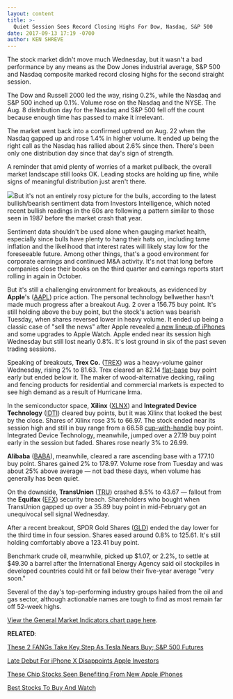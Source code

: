 ```yaml
---
layout: content
title: >-
  Quiet Session Sees Record Closing Highs For Dow, Nasdaq, S&P 500
date: 2017-09-13 17:19 -0700
author: KEN SHREVE
---
```






The stock market didn't move much Wednesday, but it wasn't a bad performance by any means as the Dow Jones industrial average, S&P 500 and Nasdaq composite marked record closing highs for the second straight session.




The Dow and Russell 2000 led the way, rising 0.2%, while the Nasdaq and S&P 500 inched up 0.1%. Volume rose on the Nasdaq and the NYSE. The Aug. 8 distribution day for the Nasdaq and S&P 500 fell off the count because enough time has passed to make it irrelevant.


The market went back into a confirmed uptrend on Aug. 22 when the Nasdaq gapped up and rose 1.4% in higher volume. It ended up being the right call as the Nasdaq has rallied about 2.6% since then. There's been only one distribution day since that day's sign of strength.


A reminder that amid plenty of worries of a market pullback, the overall market landscape still looks OK. Leading stocks are holding up fine, while signs of meaningful distribution just aren't there.


![](https://www.investors.com/wp-content/uploads/2017/09/MP_091317-167x300.png)But it's not an entirely rosy picture for the bulls, according to the latest bullish/bearish sentiment data from Investors Intelligence, which noted recent bullish readings in the 60s are following a pattern similar to those seen in 1987 before the market crash that year.


Sentiment data shouldn't be used alone when gauging market health, especially since bulls have plenty to hang their hats on, including tame inflation and the likelihood that interest rates will likely stay low for the foreseeable future. Among other things, that's a good environment for corporate earnings and continued M&A activity. It's not that long before companies close their books on the third quarter and earnings reports start rolling in again in October.


But it's still a challenging environment for breakouts, as evidenced by **Apple**'s ([AAPL](https://research.investors.com/quote.aspx?symbol=AAPL)) price action. The personal technology bellwether hasn't made much progress after a breakout Aug. 2 over a 156.75 buy point. It's still holding above the buy point, but the stock's action was bearish Tuesday, when shares reversed lower in heavy volume. It ended up being a classic case of "sell the news" after Apple revealed [a new lineup of iPhones](https://www.investors.com/news/technology/att-to-strike-first-blow-with-iphone-8-buy-one-get-one-free-offer/) and some upgrades to Apple Watch. Apple ended near its session high Wednesday but still lost nearly 0.8%. It's lost ground in six of the past seven trading sessions.


Speaking of breakouts, **Trex Co.** ([TREX](https://research.investors.com/quote.aspx?symbol=TREX)) was a heavy-volume gainer Wednesday, rising 2% to 81.63. Trex cleared an 82.14 [flat-base](https://www.investors.com/ibd-university/how-to-buy/common-patterns-3/) buy point early but ended below it. The maker of wood-alternative decking, railing and fencing products for residential and commercial markets is expected to see high demand as a result of Hurricane Irma.


In the semiconductor space, **Xilinx** ([XLNX](https://research.investors.com/quote.aspx?symbol=XLNX)) and **Integrated Device Technology** ([IDTI](https://research.investors.com/quote.aspx?symbol=IDTI)) cleared buy points, but it was Xilinx that looked the best by the close. Shares of Xilinx rose 3% to 66.97. The stock ended near its session high and still in buy range from a 66.58 [cup-with-handle](https://www.investors.com/ibd-university/how-to-buy/common-patterns-1/) buy point. Integrated Device Technology, meanwhile, jumped over a 27.19 buy point early in the session but faded. Shares rose nearly 3% to 26.99.


**Alibaba** ([BABA](https://research.investors.com/quote.aspx?symbol=BABA)), meanwhile, cleared a rare ascending base with a 177.10 buy point. Shares gained 2% to 178.97. Volume rose from Tuesday and was about 25% above average — not bad these days, when volume has generally has been quiet.


On the downside, **TransUnion** ([TRU](https://research.investors.com/quote.aspx?symbol=TRU)) crashed 8.5% to 43.67 — fallout from the **Equifax** ([EFX](https://research.investors.com/quote.aspx?symbol=EFX)) security breach. Shareholders who bought when TransUnion gapped up over a 35.89 buy point in mid-February got an unequivocal sell signal Wednesday.



After a recent breakout, SPDR Gold Shares ([GLD](https://research.investors.com/quote.aspx?symbol=GLD)) ended the day lower for the third time in four session. Shares eased around 0.8% to 125.61. It's still holding comfortably above a 123.41 buy point.


Benchmark crude oil, meanwhile, picked up $1.07, or 2.2%, to settle at $49.30 a barrel after the International Energy Agency said oil stockpiles in developed countries could hit or fall below their five-year average "very soon."


Several of the day's top-performing industry groups hailed from the oil and gas sector, although actionable names are tough to find as most remain far off 52-week highs.


[View the General Market Indicators chart page here](https://www.investors.com/wp-content/uploads/2017/09/IBD1309152505GMI.pdf).


**RELATED**:


[These 2 FANGs Take Key Step As Tesla Nears Buy; S&P 500 Futures](https://www.investors.com/market-trend/stock-market-today/fangs-amazon-google-clear-key-levels-tesla-nears-buy-sp-500-futures/)


[Late Debut For iPhone X Disappoints Apple Investors](https://www.investors.com/news/technology/click/late-debut-for-iphone-x-disappoints-apple-investors/)


[These Chip Stocks Seen Benefiting From New Apple iPhones](https://www.investors.com/news/technology/these-chip-stocks-seen-benefiting-from-new-apple-iphones/) 


[Best Stocks To Buy And Watch](https://www.investors.com/stock-lists/stocks-to-watch-top-rated-ipos-big-caps-and-growth-stocks/)


 




